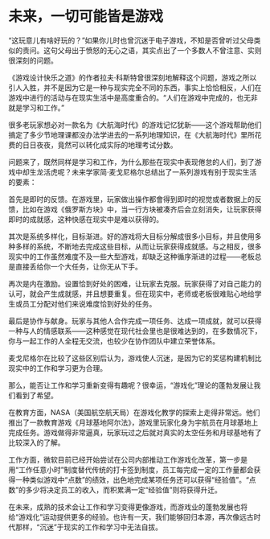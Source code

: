 # 未来，一切可能皆是游戏

“这玩意儿有啥好玩的？”如果你儿时也曾沉迷于电子游戏，不知是否曾听过父母类似的责问。这句父母出于愤怒的无心之语，其实点出了一个多数人不曾注意、实则很深刻的问题。 

《游戏设计快乐之道》的作者拉夫·科斯特曾很深刻地解释这个问题，游戏之所以引人入胜，并不是因为它是一种与现实完全不同的东西，事实上恰恰相反，人们在游戏中进行的活动与在现实生活中是高度重合的。“人们在游戏中完成的，也无非就是学习和工作。” 

很多老玩家想必对一款名为《大航海时代》的游戏记忆犹新——这个游戏帮助他们搞定了多少节地理课都没办法学进去的一系列地理知识，在《大航海时代》里所花费的日日夜夜，竟然可以转化成实际的地理考试分数。 

问题来了，既然同样是学习和工作，为什么那些在现实中表现倦怠的人们，到了游戏中却生龙活虎呢？未来学家简·麦戈尼格尔总结出了一系列游戏有别于现实生活的要素： 

首先是即时的反馈。在游戏里，玩家做出操作都會得到即时的视觉或者数据上的反馈，比如在游戏《俄罗斯方块》中，当一行方块被凑齐后会立刻消失，让玩家获得即时的成就感，这种快感在现实中是难以获得的。 

其次是系统多样化，目标渐进。好的游戏将大目标分解成很多小目标，并且使用多种多样的系统，不断地去完成这些目标，从而让玩家获得成就感。与之相反，很多现实中的工作虽然难度不及一些大型游戏，却缺乏这种循序渐进的过程——老板总是直接丢给你一个大任务，让你无从下手。 

再次是内在激励。设置恰到好处的困难，让玩家去克服。玩家获得了对自己能力的认可，就会产生成就感，并且想要重复。但在现实中，老师或老板很难贴心地给学生或员工分配对他们来说难度恰到好处的任务。 

最后是协作与献身。玩家与其他人合作完成一项任务、达成一项成就，就可以获得一种与人的情感联系——这种感觉在现代社会里也是很难达到的，在多数情况下，你与一起工作的人全程无交流，也较少在协作团队中建立荣誉体系。 

麦戈尼格尔在比较了这些区别后认为，游戏使人沉迷，是因为它的奖惩构建机制比现实中的工作和学习更为合理。 

那么，能否让工作和学习重新变得有趣呢？很幸运，“游戏化”理论的蓬勃发展让我们看到了希望。 

在教育方面，NASA（美国航空航天局）在游戏化教学的探索上走得非常远。他们推出了一款教育游戏《月球基地阿尔法》，游戏里玩家化身为宇航员在月球基地上完成任务。游戏做得非常逼真，玩家玩过之后就对真实的太空任务和月球基地有了比较深入的了解。 

工作方面，微软目前已经开始尝试在公司内部推动工作游戏化改革，第一步是用“工作任意小时”制度替代传统的打卡签到制度，员工每完成一定的工作量都会获得一种类似游戏中“点数”的绩效，出色地完成某项任务还可以获得“经验值”。“点数”的多少将决定员工的收入，而积累满一定“经验值”则将获得升迁。 

在未来，成熟的技术会让工作和学习变得更像游戏，而游戏业的蓬勃发展也将给“游戏化”运动提供更多的经验。也许有一天，我们能够回归本源，再次像远古时代那样，“沉迷”于现实的工作和学习中无法自拔。